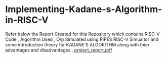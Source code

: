 # Implementing-Kadane-s-Algorithm-in-RISC-V


Refer below the Report Created for this Repository which contains RISC-V Code , Algorithm Used , O/p Simulated using RIPES RISC-V Simualtor and some introduction theory for KADANE'S ALGORITHM along with thier advantages and disadvantages .
[project_report.pdf](https://github.com/Tanishqgithub/Implementing-Kadane-s-Algorithm-in-RISC-V/files/13783804/project_report.pdf)



